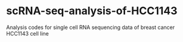 # scRNA-seq-analysis-of-HCC1143
Analysis codes for single cell RNA sequencing data of breast cancer HCC1143 cell line 

